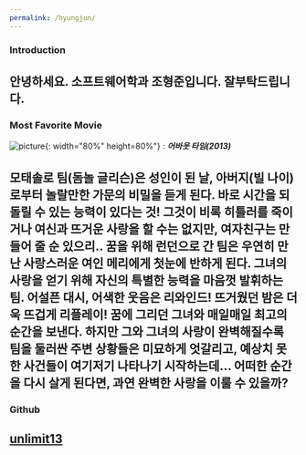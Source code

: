 ```yaml
---
permalink: /hyungjun/
---
```



### Introduction

안녕하세요. 소프트웨어학과 조형준입니다. 잘부탁드립니다.
---

### Most Favorite Movie

![picture](https://user-images.githubusercontent.com/74866465/124958553-3e7aa880-e055-11eb-968f-34399bd42f27.jpg){: width="80%" height=80%"}
: **_어바웃 타임(2013)_**

모태솔로 팀(돔놀 글리슨)은 성인이 된 날, 아버지(빌 나이)로부터 놀랄만한 가문의 비밀을 듣게 된다. 바로 시간을 되돌릴 수 있는 능력이 있다는 것! 그것이 비록 히틀러를 죽이거나 여신과 뜨거운 사랑을 할 수는 없지만, 여자친구는 만들어 줄 순 있으리.. 꿈을 위해 런던으로 간 팀은 우연히 만난 사랑스러운 여인 메리에게 첫눈에 반하게 된다. 그녀의 사랑을 얻기 위해 자신의 특별한 능력을 마음껏 발휘하는 팀. 어설픈 대시, 어색한 웃음은 리와인드! 뜨거웠던 밤은 더욱 뜨겁게 리플레이! 꿈에 그리던 그녀와 매일매일 최고의 순간을 보낸다. 하지만 그와 그녀의 사랑이 완벽해질수록 팀을 둘러싼 주변 상황들은 미묘하게 엇갈리고, 예상치 못한 사건들이 여기저기 나타나기 시작하는데… 어떠한 순간을 다시 살게 된다면, 과연 완벽한 사랑을 이룰 수 있을까?
---


### Github

[unlimit13](https://github.com/unlimit13)
---



